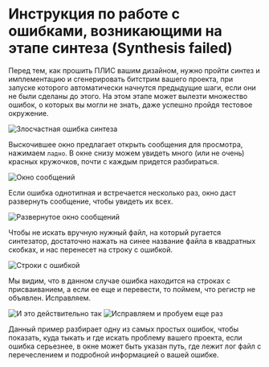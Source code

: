 # Инструкция по работе с ошибками, возникающими на этапе синтеза (Synthesis failed)

Перед тем, как прошить ПЛИС вашим дизайном, нужно пройти синтез и имплементацию и сгенерировать битстрим вашего проекта, при запуске которого автоматически начнутся предыдущие шаги, если они не были сделаны до этого. На этом этапе может вылезти множество ошибок, о которых вы могли не знать, даже успешно пройдя тестовое окружение. 

![Злосчастная ошибка синтеза](../../technical/Labs/Pic/synFail.png) 

Выскочившее окно предлагает открыть сообщения для просмотра, нажимаем `ладно`. В окне снизу можем увидеть много (или не очень) красных кружочков, почти с каждым придется разбираться.

![Окно сообщений](../../technical/Labs/Pic/synFail2.png) 

Если ошибка однотипная и встречается несколько раз, окно даст развернуть сообщение, чтобы увидеть их всех.

![Развернутое окно сообщений](../../technical/Labs/Pic/synFail3.png) 

Чтобы не искать вручную нужный файл, на который ругается синтезатор, достаточно нажать на синее название файла в квадратных скобках, и нас перенесет на строку с ошибкой. 

![Строки с ошибкой](../../technical/Labs/Pic/synFail4.png) 

Мы видим, что в данном случае ошибка находится на строках с присваиванием, а если ее еще и перевести, то поймем, что регистр не объявлен. Исправляем.

![И это действительно так](../../technical/Labs/Pic/synFail5.png) 
![Исправляем и пробуем еще раз](../../technical/Labs/Pic/synFail6.png) 

Данный пример разбирает одну из самых простых ошибок, чтобы показать, куда тыкать и где искать проблему вашего проекта, если ошибка серьезнее, в окне может быть указан путь, где лежит лог файл с перечеслением и подробной информацией о вашей ошибке.